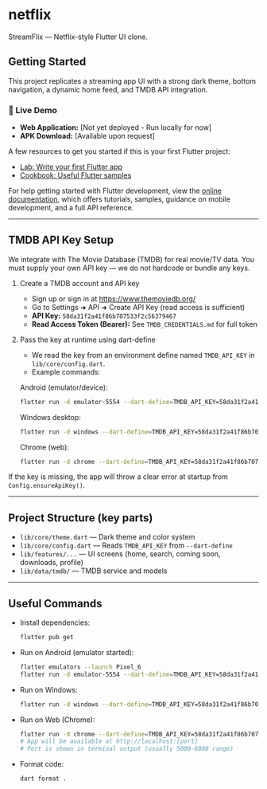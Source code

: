 # netflix

StreamFlix — Netflix-style Flutter UI clone.

## Getting Started

This project replicates a streaming app UI with a strong dark theme, bottom navigation, a dynamic home feed, and TMDB API integration.

### 🔗 Live Demo
- **Web Application:** [Not yet deployed - Run locally for now]
- **APK Download:** [Available upon request]

A few resources to get you started if this is your first Flutter project:

- [Lab: Write your first Flutter app](https://docs.flutter.dev/get-started/codelab)
- [Cookbook: Useful Flutter samples](https://docs.flutter.dev/cookbook)

For help getting started with Flutter development, view the
[online documentation](https://docs.flutter.dev/), which offers tutorials,
samples, guidance on mobile development, and a full API reference.

---

## TMDB API Key Setup

We integrate with The Movie Database (TMDB) for real movie/TV data. You must supply your own API key — we do not hardcode or bundle any keys.

1) Create a TMDB account and API key
   - Sign up or sign in at https://www.themoviedb.org/
   - Go to Settings ➜ API ➜ Create API Key (read access is sufficient)
   - **API Key:** `58da31f2a41f86b707533f2c56379467`
   - **Read Access Token (Bearer):** See `TMDB_CREDENTIALS.md` for full token

2) Pass the key at runtime using dart-define
   - We read the key from an environment define named `TMDB_API_KEY` in `lib/core/config.dart`.
   - Example commands:

   Android (emulator/device):
   ```bash
   flutter run -d emulator-5554 --dart-define=TMDB_API_KEY=58da31f2a41f86b707533f2c56379467
   ```

   Windows desktop:
   ```bash
   flutter run -d windows --dart-define=TMDB_API_KEY=58da31f2a41f86b707533f2c56379467
   ```

   Chrome (web):
   ```bash
   flutter run -d chrome --dart-define=TMDB_API_KEY=58da31f2a41f86b707533f2c56379467
   ```

If the key is missing, the app will throw a clear error at startup from `Config.ensureApiKey()`.

---

## Project Structure (key parts)

- `lib/core/theme.dart` — Dark theme and color system
- `lib/core/config.dart` — Reads `TMDB_API_KEY` from `--dart-define`
- `lib/features/...` — UI screens (home, search, coming soon, downloads, profile)
- `lib/data/tmdb/` — TMDB service and models

---

## Useful Commands

- Install dependencies:
  ```bash
  flutter pub get
  ```

- Run on Android (emulator started):
  ```bash
  flutter emulators --launch Pixel_6
  flutter run -d emulator-5554 --dart-define=TMDB_API_KEY=58da31f2a41f86b707533f2c56379467
  ```

- Run on Windows:
  ```bash
  flutter run -d windows --dart-define=TMDB_API_KEY=58da31f2a41f86b707533f2c56379467
  ```

- Run on Web (Chrome):
  ```bash
  flutter run -d chrome --dart-define=TMDB_API_KEY=58da31f2a41f86b707533f2c56379467
  # App will be available at http://localhost:[port]
  # Port is shown in terminal output (usually 5000-6000 range)
  ```

- Format code:
  ```bash
  dart format .
  
